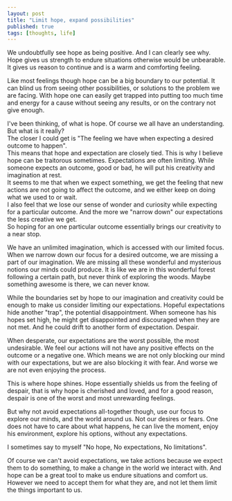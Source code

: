 ```yaml
---
layout: post
title: "Limit hope, expand possibilities"
published: true
tags: [thoughts, life]
---
```


We undoubtfully see hope as being positive. And I can clearly see why. Hope gives us strength to endure situations otherwise would be unbearable.
It gives us reason to continue and is a warm and comforting feeling.

Like most feelings though hope can be a big boundary to our potential. It can blind us from seeing other possibilities, or solutions to the problem we are facing.
With hope one can easily get trapped into putting too much time and energy for a cause without seeing any results, or on the contrary not give enough.

I've been thinking, of what is hope. Of course we all have an understanding. But what is it really?  
The closer I could get is "The feeling we have when expecting a desired outcome to happen".  
This means that hope and expectation are closely tied.
This is why I believe hope can be traitorous sometimes. Expectations are often limiting. While someone expects an outcome, 
good or bad, he will put his creativity and imagination at rest.  
It seems to me that when we expect something, we get the feeling that new actions are not going to affect the outcome, and we 
either keep on doing what we used to or wait.  
I also feel that we lose our sense of wonder and curiosity while expecting for a particular outcome.
And the more we "narrow down" our expectations the less creative we get.  
So hoping for an one particular outcome essentially brings our creativity to a near stop. 

We have an unlimited imagination, which is accessed with our limited focus.
When we narrow down our focus for a desired outcome, we are missing a part of our imagination.
We are missing all these wonderful and mysterious notions our minds could produce.
It is like we are in this wonderful forest following a certain path, but never think of exploring the woods. 
Maybe something awesome is there, we can never know.

While the boundaries set by hope to our imagination and creativity could be enough to make us consider limiting our expectations.
Hopeful expectations hide another "trap", the potential disappointment. When someone has his hopes set high, 
he might get disappointed and discouraged when they are not met.
And he could drift to another form of expectation. Despair.

When desperate, our expectations are the worst possible, the most undesirable.
We feel our actions will not have any positive effects on the outcome or a negative one.
Which means we are not only blocking our mind with our expectations, but we are also blocking it with fear.
And worse we are not even enjoying the process.

This is where hope shines. Hope essentially shields us from the feeling of despair, that is why hope is cherished and loved, 
and for a good reason, despair is one of the worst and most unrewarding feelings.

But why not avoid expectations all-together though, use our focus to explore our minds, and the world around us. Not our desires or fears.
One does not have to care about what happens, he can live the moment, enjoy his environment, explore his options, without any expectations. 

I sometimes say to myself "No hope, No expectations, No limitations".

Of course we can't avoid expectations, we take actions because we expect them to do something, to make a change in the world we interact with.
And hope can be a great tool to make us endure situations and comfort us.
However we need to accept them for what they are, and not let them limit the things important to us.
